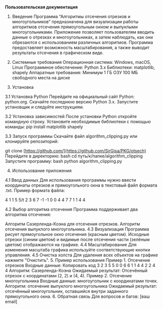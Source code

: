 **Пользовательская документация**
1. Введение
Программа “Алгоритмы отсечения отрезков и многоугольников” предназначена для визуализации работы алгоритмов отсечения прямоугольным окном и выпуклыми многоугольниками. Приложение позволяет пользователям вводить данные о отрезках и многоугольниках, а затем наблюдать, как они обрезаются с использованием различных алгоритмов. Программа предоставляет возможность масштабирования, а также выводит результаты отсечения в графическом виде.

2. Системные требования
Операционная система: Windows, macOS, Linux
Программное обеспечение:
Python 3.x
Библиотеки: matplotlib, shapely
Аппаратные требования:
Минимум 1 ГБ ОЗУ
100 МБ свободного места на диске

3. Установка

3.1 Установка Python
Перейдите на официальный сайт Python: python.org.
Скачайте последнюю версию Python 3.x.
Запустите установщик и следуйте инструкциям.

3.2 Установка зависимостей
После установки Python откройте командную строку.
Установите необходимые библиотеки с помощью команды:
pip install matplotlib shapely

3.3 Запуск программы
Скачайте файл algorithm_clipping.py или клонируйте репозиторий:

git clone [https://github.com/](https://github.com/SirGisa/PKG/otsech)
Перейдите в директорию:
bash cd путь/к/папке/algorithm_clipping
Запустите программу:
bash python algorithm_clipping.py

4. Использование приложения

4.1 Ввод данных
Для использования программы нужно ввести координаты отрезков и прямоугольного окна в текстовый файл формата .txt. Пример формата файла:

4
1 1 5 5/t
2 3 6 7
-1 -1 0 0
4 4 7 7
1 1 4 4

4.2 Выбор алгоритма отсечения
Программа поддерживает два алгоритма отсечения:

Алгоритм Сазерленда-Коэна для отсечения отрезков.
Алгоритм отсечения выпуклого многоугольника.
4.3 Визуализация
Программа рисует прямоугольное окно отсечения (красным цветом).
Исходные отрезки (синим цветом) и видимые после отсечения части (зелёным цветом) отображаются на графике.
4.4 Масштабирование
Для изменения масштаба графика используйте соответствующие кнопки управления.
4.5 Очистка холста
Для удаления всех объектов на графике нажмите "Очистить".
5. Пример использования
Пример 1. Отсечение отрезков
Входные данные:
Копировать код
3
2 3 5 5
0 0 6 6
1 1 4 4
2 2 4 4
Алгоритм: Сазерленда-Коэна
Ожидаемый результат: Отсечённый отрезок с координатами (2, 2) и (4, 4).
Пример 2. Отсечение многоугольника
Входные данные: многоугольник с координатами точек.
Алгоритм: отсечение выпуклого многоугольника
Ожидаемый результат: отсечённый многоугольник, оставшийся внутри заданного прямоугольного окна.
6. Обратная связь
Для вопросов и багов: [ваш email]
